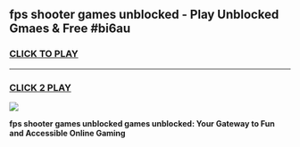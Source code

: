 
## fps shooter games unblocked - Play Unblocked Gmaes & Free #bi6au
<h3>
<a href="https://news.freeplayer.one?title=fps_shooter_games_unblocked&ref=03M">CLICK TO PLAY</a></h3>
<hr>

<h3>
<a href="https://news.freeplayer.one?title=fps_shooter_games_unblocked&ref=03M">CLICK 2 PLAY</a>
  
</h3>

<a href="https://news.freeplayer.one?title=fps_shooter_games_unblocked&ref=03M"><img src="https://clearcache.store/games.png"></a>


**fps shooter games unblocked games unblocked: Your Gateway to Fun and Accessible Online Gaming**
